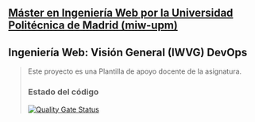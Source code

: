 ## [Máster en Ingeniería Web por la Universidad Politécnica de Madrid (miw-upm)](http://miw.etsisi.upm.es)
## Ingeniería Web: Visión General (IWVG) DevOps
> Este proyecto es una Plantilla de apoyo docente de la asignatura.
> 
> ### Estado del código
> 
> [![Quality Gate Status](https://sonarcloud.io/api/project_badges/measure?project=iwvg-devops-osorio-saul&metric=alert_status)](https://sonarcloud.io/summary/new_code?id=iwvg-devops-osorio-saul)

